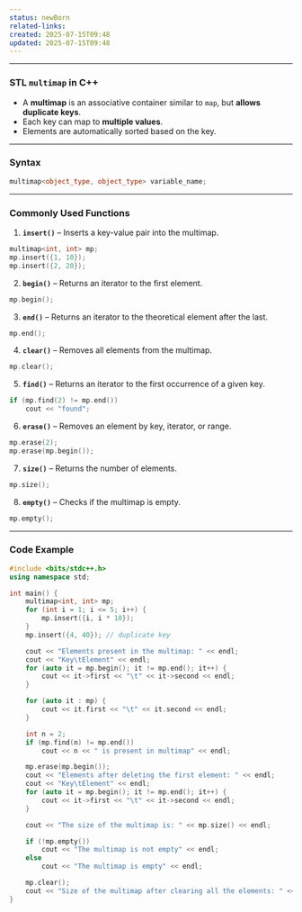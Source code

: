 ```yaml
---
status: newBorn
related-links: 
created: 2025-07-15T09:48
updated: 2025-07-15T09:48
---
```

---

### STL `multimap` in C++

- A **multimap** is an associative container similar to `map`, but **allows duplicate keys**.
- Each key can map to **multiple values**.
- Elements are automatically sorted based on the key.

---

### Syntax
```cpp
multimap<object_type, object_type> variable_name;
```

---

### Commonly Used Functions

1. **`insert()`** – Inserts a key-value pair into the multimap.
```cpp
multimap<int, int> mp;
mp.insert({1, 10});
mp.insert({2, 20});
```

2. **`begin()`** – Returns an iterator to the first element.
```cpp
mp.begin();
```

3. **`end()`** – Returns an iterator to the theoretical element after the last.
```cpp
mp.end();
```

4. **`clear()`** – Removes all elements from the multimap.
```cpp
mp.clear();
```

5. **`find()`** – Returns an iterator to the first occurrence of a given key.
```cpp
if (mp.find(2) != mp.end())
    cout << "found";
```

6. **`erase()`** – Removes an element by key, iterator, or range.
```cpp
mp.erase(2);
mp.erase(mp.begin());
```

7. **`size()`** – Returns the number of elements.
```cpp
mp.size();
```

8. **`empty()`** – Checks if the multimap is empty.
```cpp
mp.empty();
```

---

### Code Example
```cpp
#include <bits/stdc++.h>
using namespace std;

int main() {
    multimap<int, int> mp;
    for (int i = 1; i <= 5; i++) {
        mp.insert({i, i * 10});
    }
    mp.insert({4, 40}); // duplicate key

    cout << "Elements present in the multimap: " << endl;
    cout << "Key\tElement" << endl;
    for (auto it = mp.begin(); it != mp.end(); it++) {
        cout << it->first << "\t" << it->second << endl;
    }

    for (auto it : mp) {
        cout << it.first << "\t" << it.second << endl;
    }

    int n = 2;
    if (mp.find(n) != mp.end())
        cout << n << " is present in multimap" << endl;

    mp.erase(mp.begin());
    cout << "Elements after deleting the first element: " << endl;
    cout << "Key\tElement" << endl;
    for (auto it = mp.begin(); it != mp.end(); it++) {
        cout << it->first << "\t" << it->second << endl;
    }

    cout << "The size of the multimap is: " << mp.size() << endl;

    if (!mp.empty())
        cout << "The multimap is not empty" << endl;
    else
        cout << "The multimap is empty" << endl;

    mp.clear();
    cout << "Size of the multimap after clearing all the elements: " << mp.size();
}
```


